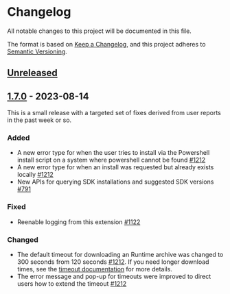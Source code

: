 # Changelog

All notable changes to this project will be documented in this file.

The format is based on [Keep a Changelog],
and this project adheres to [Semantic Versioning].

## [Unreleased]


## [1.7.0] - 2023-08-14

This is a small release with a targeted set of fixes derived from user reports in the past week or so.

### Added

- A new error type for when the user tries to install via the Powershell install script on a system where powershell cannot be found [#1212]
- A new error type for when an install was requested but already exists locally [#1212]
- New APIs for querying SDK installations and suggested SDK versions [#791]

### Fixed

- Reenable logging from this extension [#1122]

### Changed

- The default timeout for downloading an Runtime archive was changed to 300 seconds from 120 seconds [#1212]. If you need longer download times, see the [timeout documentation] for more details.
- The error message and pop-up for timeouts were improved to direct users how to extend the timeout [#1212]

<!-- Links -->
[keep a changelog]: https://keepachangelog.com/en/1.0.0/
[semantic versioning]: https://semver.org/spec/v2.0.0.html
[timeout documentation]: https://github.com/dotnet/vscode-dotnet-runtime/blob/main/Documentation/troubleshooting-runtime.md#install-script-timeouts

<!-- PRs -->
[#1122]: https://github.com/dotnet/vscode-dotnet-runtime/pull/1122
[#1212]: https://github.com/dotnet/vscode-dotnet-runtime/pull/1212
[#791]: https://github.com/dotnet/vscode-dotnet-runtime/pull/791

<!-- Versions -->
[Unreleased]: https://github.com/dotnet/vscode-dotnet-runtime/compare/Runtime-v1.7.0...HEAD
[1.7.0]: https://github.com/dotnet/vscode-dotnet-runtime/releases/tag/Runtime-v1.7.0
